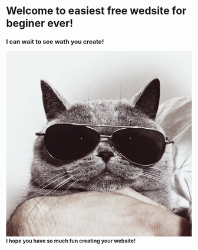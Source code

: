 # Welcome to easiest free wedsite for beginer ever!
### I can wait to see wath you create!
![Pixabey_Cat](3ecab29e111967f0efea1d35ac0c4ff4_p.jpg)
**I hope you have so much fun creating your website!**
